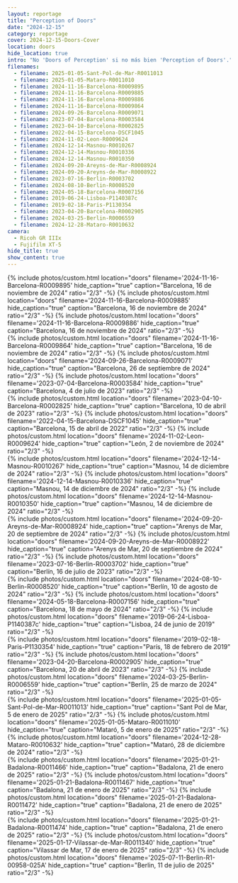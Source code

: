 ```yaml
---
layout: reportage
title: "Perception of Doors"
date: "2024-12-15"
category: reportage
cover: 2024-12-15-Doors-Cover
location: doors
hide_location: true
intro: "No 'Doors of Perception' si no más bien 'Perception of Doors'."
filenames:
  - filename: 2025-01-05-Sant-Pol-de-Mar-R0011013
  - filename: 2025-01-05-Mataro-R0011010
  - filename: 2024-11-16-Barcelona-R0009895
  - filename: 2024-11-16-Barcelona-R0009885
  - filename: 2024-11-16-Barcelona-R0009886
  - filename: 2024-11-16-Barcelona-R0009864
  - filename: 2024-09-26-Barcelona-R0009071
  - filename: 2023-07-04-Barcelona-R0003584
  - filename: 2023-04-10-Barcelona-R0002825
  - filename: 2022-04-15-Barcelona-DSCF1045
  - filename: 2024-11-02-Leon-R0009624
  - filename: 2024-12-14-Masnou-R0010267
  - filename: 2024-12-14-Masnou-R0010336
  - filename: 2024-12-14-Masnou-R0010350
  - filename: 2024-09-20-Areyns-de-Mar-R0008924
  - filename: 2024-09-20-Areyns-de-Mar-R0008922
  - filename: 2023-07-16-Berlin-R0003702
  - filename: 2024-08-10-Berlin-R0008520
  - filename: 2024-05-18-Barcelona-R0007156
  - filename: 2019-06-24-Lisboa-P1140387c
  - filename: 2019-02-18-Paris-P1130354
  - filename: 2023-04-20-Barcelona-R0002905
  - filename: 2024-03-25-Berlin-R0006559
  - filename: 2024-12-28-Mataro-R0010632
camera:
  - Ricoh GR IIIx
  - Fujifilm XT-5
hide_title: true
show_content: true
---
```


<div class="g">
<div class="h">
    {% include photos/custom.html location="doors" filename='2024-11-16-Barcelona-R0009895' hide_caption="true" caption="Barcelona, 16 de noviembre de 2024" ratio="2/3" -%}
    {% include photos/custom.html location="doors" filename='2024-11-16-Barcelona-R0009885' hide_caption="true" caption="Barcelona, 16 de noviembre de 2024" ratio="2/3" -%}
    {% include photos/custom.html location="doors" filename='2024-11-16-Barcelona-R0009886' hide_caption="true" caption="Barcelona, 16 de noviembre de 2024" ratio="2/3" -%}
</div>
<div class="h">
    {% include photos/custom.html location="doors" filename='2024-11-16-Barcelona-R0009864' hide_caption="true" caption="Barcelona, 16 de noviembre de 2024" ratio="2/3" -%}
    {% include photos/custom.html location="doors" filename='2024-09-26-Barcelona-R0009071' hide_caption="true" caption="Barcelona, 26 de septiembre de 2024" ratio="2/3" -%}
    {% include photos/custom.html location="doors" filename='2023-07-04-Barcelona-R0003584' hide_caption="true" caption="Barcelona, 4 de julio de 2023" ratio="2/3" -%}
</div>
<div class="h">
    {% include photos/custom.html location="doors" filename='2023-04-10-Barcelona-R0002825' hide_caption="true" caption="Barcelona, 10 de abril de 2023" ratio="2/3" -%}
    {% include photos/custom.html location="doors" filename='2022-04-15-Barcelona-DSCF1045' hide_caption="true" caption="Barcelona, 15 de abril de 2022" ratio="2/3" -%}
    {% include photos/custom.html location="doors" filename='2024-11-02-Leon-R0009624' hide_caption="true" caption="León, 2 de noviembre de 2024" ratio="2/3" -%}
</div>
<div class="h">
    {% include photos/custom.html location="doors" filename='2024-12-14-Masnou-R0010267' hide_caption="true" caption="Masnou, 14 de diciembre de 2024" ratio="2/3" -%}
    {% include photos/custom.html location="doors" filename='2024-12-14-Masnou-R0010336' hide_caption="true" caption="Masnou, 14 de diciembre de 2024" ratio="2/3" -%}
    {% include photos/custom.html location="doors" filename='2024-12-14-Masnou-R0010350' hide_caption="true" caption="Masnou, 14 de diciembre de 2024" ratio="2/3" -%}
</div>
<div class="h">
    {% include photos/custom.html location="doors" filename='2024-09-20-Areyns-de-Mar-R0008924' hide_caption="true" caption="Arenys de Mar, 20 de septiembre de 2024" ratio="2/3" -%}
    {% include photos/custom.html location="doors" filename='2024-09-20-Areyns-de-Mar-R0008922' hide_caption="true" caption="Arenys de Mar, 20 de septiembre de 2024" ratio="2/3" -%}
    {% include photos/custom.html location="doors" filename='2023-07-16-Berlin-R0003702' hide_caption="true" caption="Berlín, 16 de julio de 2023" ratio="2/3" -%}
</div>
<div class="h">
    {% include photos/custom.html location="doors" filename='2024-08-10-Berlin-R0008520' hide_caption="true" caption="Berlín, 10 de agosto de 2024" ratio="2/3" -%}
    {% include photos/custom.html location="doors" filename='2024-05-18-Barcelona-R0007156' hide_caption="true" caption="Barcelona, 18 de mayo de 2024" ratio="2/3" -%}
    {% include photos/custom.html location="doors" filename='2019-06-24-Lisboa-P1140387c' hide_caption="true" caption="Lisboa, 24 de junio de 2019" ratio="2/3" -%}
</div>

<div class="h">
    {% include photos/custom.html location="doors" filename='2019-02-18-Paris-P1130354' hide_caption="true" caption="París, 18 de febrero de 2019" ratio="2/3" -%}
    {% include photos/custom.html location="doors" filename='2023-04-20-Barcelona-R0002905' hide_caption="true" caption="Barcelona, 20 de abril de 2023" ratio="2/3" -%}
    {% include photos/custom.html location="doors" filename='2024-03-25-Berlin-R0006559' hide_caption="true" caption="Berlín, 25 de marzo de 2024" ratio="2/3" -%}
</div>

<div class="h">
    {% include photos/custom.html location="doors" filename='2025-01-05-Sant-Pol-de-Mar-R0011013' hide_caption="true" caption="Sant Pol de Mar, 5 de enero de 2025" ratio="2/3" -%}
    {% include photos/custom.html location="doors" filename='2025-01-05-Mataro-R0011010' hide_caption="true" caption="Mataró, 5 de enero de 2025" ratio="2/3" -%}
    {% include photos/custom.html location="doors" filename='2024-12-28-Mataro-R0010632' hide_caption="true" caption="Mataró, 28 de diciembre de 2024" ratio="2/3" -%}
</div>

<div class="h">
    {% include photos/custom.html location="doors" filename='2025-01-21-Badalona-R0011466' hide_caption="true" caption="Badalona, 21 de enero de 2025" ratio="2/3" -%}
    {% include photos/custom.html location="doors" filename='2025-01-21-Badalona-R0011467' hide_caption="true" caption="Badalona, 21 de enero de 2025" ratio="2/3" -%}
    {% include photos/custom.html location="doors" filename='2025-01-21-Badalona-R0011472' hide_caption="true" caption="Badalona, 21 de enero de 2025" ratio="2/3" -%}
</div>

<div class="h has-two">
    {% include photos/custom.html location="doors" filename='2025-01-21-Badalona-R0011474' hide_caption="true" caption="Badalona, 21 de enero de 2025" ratio="2/3" -%}
    {% include photos/custom.html location="doors" filename='2025-01-17-Vilassar-de-Mar-R0011340' hide_caption="true" caption="Vilassar de Mar, 17 de enero de 2025" ratio="2/3" -%}
    {% include photos/custom.html location="doors" filename='2025-07-11-Berlin-R1-00958-025A' hide_caption="true" caption="Berlin, 11 de julio de 2025" ratio="2/3" -%}
</div>
</div>

